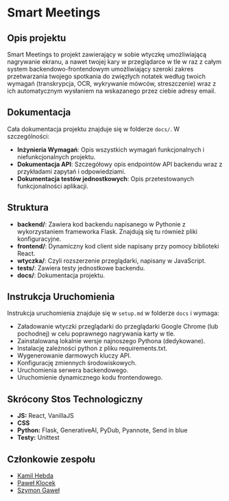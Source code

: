 # Smart Meetings

## Opis projektu
Smart Meetings to projekt zawierający w sobie wtyczkę umożliwiającą nagrywanie ekranu, a nawet twojej kary w przeglądarce w tle w raz z całym system backendowo-frontendowym umożliwiający szeroki zakres przetwarzania twojego spotkania do zwięzłych notatek według twoich wymagań (transkrypcja, OCR, wykrywanie mówców, streszczenie) wraz z ich automatycznym wysłaniem na wskazanego przez ciebie adresy email.  

## Dokumentacja
Cała dokumentacja projektu znajduje się w folderze `docs/`. W szczególności:

- **Inżynieria Wymagań**: Opis wszystkich wymagań funkcjonalnych i niefunkcjonalnych projektu.
- **Dokumentacja API**: Szczegółowy opis endpointów API backendu wraz z przykładami zapytań i odpowiedziami.
- **Dokumentacja testów jednostkowych**: Opis przetestowanych funkcjonalności aplikacji. 

## Struktura

- **backend/**: Zawiera kod backendu napisanego w Pythonie z wykorzystaniem frameworka Flask. Znajdują się tu również pliki konfiguracyjne.
- **frontend/**: Dynamiczny kod client side napisany przy pomocy biblioteki React.
- **wtyczka/**: Czyli rozszerzenie przeglądarki, napisany w JavaScript.
- **tests/**: Zawiera testy jednostkowe backendu.
- **docs/**: Dokumentacja projektu.

## Instrukcja Uruchomienia
Instrukcja uruchomienia znajduje się w `setup.md` w folderze `docs` i wymaga:

- Załadowanie wtyczki przeglądarki do przeglądarki Google Chrome (lub pochodnej) w celu poprawnego nagrywania karty w tle.
- Zainstalowaną lokalnie wersje najnoszego Pythona (dedykowane).
- Instalację zależności python z pliku requirements.txt.
- Wygenerowanie darmowych kluczy API.
- Konfigurację zmiennych środowiskowych.
- Uruchomienia serwera backendowego.
- Uruchomienie dynamicznego kodu frontendowego.

## Skrócony Stos Technologiczny
- **JS:** React, VanillaJS
- **CSS**
- **Python:** Flask, GenerativeAI, PyDub, Pyannote, Send in blue
- **Testy:** Unittest


## Członkowie zespołu
- [Kamil Hebda](https://github.com/Kamil-Hebda)
- [Paweł Klocek](https://github.com/PawelekKlocek)
- [Szymon Gaweł](https://github.com/gawelszymon)
